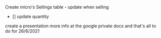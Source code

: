 Create micro's
Sellings table - update when selling
- [] update quantity

create a presentation more info at the google private docs 
and that's all to do for 26/6/2021